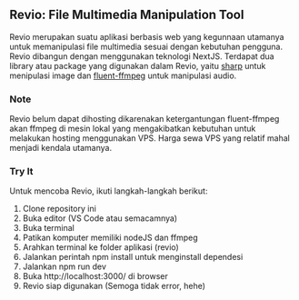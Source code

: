 ## Revio: File Multimedia Manipulation Tool

Revio merupakan suatu aplikasi berbasis web yang kegunnaan utamanya untuk memanipulasi file multimedia sesuai dengan kebutuhan pengguna. Revio dibangun dengan menggunakan teknologi NextJS. Terdapat dua library atau package yang digunakan dalam Revio, yaitu [sharp](https://sharp.pixelplumbing.com/) untuk menipulasi image dan [fluent-ffmpeg](https://github.com/fluent-ffmpeg/node-fluent-ffmpeg#readme) untuk manipulasi audio.

### Note
Revio belum dapat dihosting dikarenakan ketergantungan fluent-ffmpeg akan ffmpeg di mesin lokal yang mengakibatkan kebutuhan untuk melakukan hosting menggunakan VPS. Harga sewa VPS yang relatif mahal menjadi kendala utamanya.

### Try It
Untuk mencoba Revio, ikuti langkah-langkah berikut:
1. Clone repository ini
2. Buka editor (VS Code atau semacamnya)
3. Buka terminal
4. Patikan komputer memiliki nodeJS dan ffmpeg
5. Arahkan terminal ke folder aplikasi (revio)
6. Jalankan perintah npm install untuk menginstall dependesi
7. Jalankan npm run dev
8. Buka http://localhost:3000/ di browser
9. Revio siap digunakan (Semoga tidak error, hehe)
